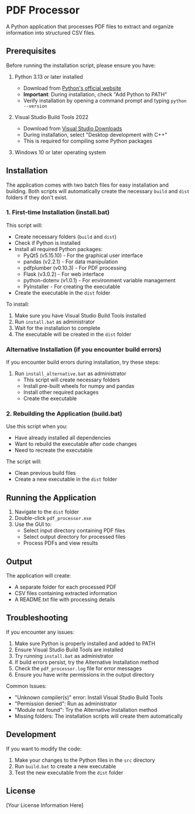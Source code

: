 # PDF Processor

A Python application that processes PDF files to extract and organize information into structured CSV files.

## Prerequisites

Before running the installation script, please ensure you have:

1. Python 3.13 or later installed
   - Download from [Python's official website](https://www.python.org/downloads/)
   - **Important**: During installation, check "Add Python to PATH"
   - Verify installation by opening a command prompt and typing `python --version`

2. Visual Studio Build Tools 2022
   - Download from [Visual Studio Downloads](https://visualstudio.microsoft.com/downloads/)
   - During installation, select "Desktop development with C++"
   - This is required for compiling some Python packages

3. Windows 10 or later operating system

## Installation

The application comes with two batch files for easy installation and building. Both scripts will automatically create the necessary `build` and `dist` folders if they don't exist.

### 1. First-time Installation (install.bat)

This script will:
- Create necessary folders (`build` and `dist`)
- Check if Python is installed
- Install all required Python packages:
  - PyQt5 (v5.15.10) - For the graphical user interface
  - pandas (v2.2.1) - For data manipulation
  - pdfplumber (v0.10.3) - For PDF processing
  - Flask (v3.0.2) - For web interface
  - python-dotenv (v1.0.1) - For environment variable management
  - PyInstaller - For creating the executable
- Create the executable in the `dist` folder

To install:
1. Make sure you have Visual Studio Build Tools installed
2. Run `install.bat` as administrator
3. Wait for the installation to complete
4. The executable will be created in the `dist` folder

### Alternative Installation (if you encounter build errors)

If you encounter build errors during installation, try these steps:

1. Run `install_alternative.bat` as administrator
   - This script will create necessary folders
   - Install pre-built wheels for numpy and pandas
   - Install other required packages
   - Create the executable

### 2. Rebuilding the Application (build.bat)

Use this script when you:
- Have already installed all dependencies
- Want to rebuild the executable after code changes
- Need to recreate the executable

The script will:
- Clean previous build files
- Create a new executable in the `dist` folder

## Running the Application

1. Navigate to the `dist` folder
2. Double-click `pdf_processor.exe`
3. Use the GUI to:
   - Select input directory containing PDF files
   - Select output directory for processed files
   - Process PDFs and view results

## Output

The application will create:
- A separate folder for each processed PDF
- CSV files containing extracted information
- A README.txt file with processing details

## Troubleshooting

If you encounter any issues:

1. Make sure Python is properly installed and added to PATH
2. Ensure Visual Studio Build Tools are installed
3. Try running `install.bat` as administrator
4. If build errors persist, try the Alternative Installation method
5. Check the `pdf_processor.log` file for error messages
6. Ensure you have write permissions in the output directory

Common Issues:
- "Unknown compiler(s)" error: Install Visual Studio Build Tools
- "Permission denied": Run as administrator
- "Module not found": Try the Alternative Installation method
- Missing folders: The installation scripts will create them automatically

## Development

If you want to modify the code:
1. Make your changes to the Python files in the `src` directory
2. Run `build.bat` to create a new executable
3. Test the new executable from the `dist` folder

## License

[Your License Information Here]
